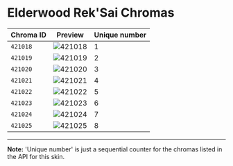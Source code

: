 # Elderwood Rek'Sai Chromas

| Chroma ID | Preview | Unique number |
|---|---|---|
| `421018` | ![421018](https://raw.communitydragon.org/latest/plugins/rcp-be-lol-game-data/global/default/v1/champion-chroma-images/421/421018.png) | 1 |
| `421019` | ![421019](https://raw.communitydragon.org/latest/plugins/rcp-be-lol-game-data/global/default/v1/champion-chroma-images/421/421019.png) | 2 |
| `421020` | ![421020](https://raw.communitydragon.org/latest/plugins/rcp-be-lol-game-data/global/default/v1/champion-chroma-images/421/421020.png) | 3 |
| `421021` | ![421021](https://raw.communitydragon.org/latest/plugins/rcp-be-lol-game-data/global/default/v1/champion-chroma-images/421/421021.png) | 4 |
| `421022` | ![421022](https://raw.communitydragon.org/latest/plugins/rcp-be-lol-game-data/global/default/v1/champion-chroma-images/421/421022.png) | 5 |
| `421023` | ![421023](https://raw.communitydragon.org/latest/plugins/rcp-be-lol-game-data/global/default/v1/champion-chroma-images/421/421023.png) | 6 |
| `421024` | ![421024](https://raw.communitydragon.org/latest/plugins/rcp-be-lol-game-data/global/default/v1/champion-chroma-images/421/421024.png) | 7 |
| `421025` | ![421025](https://raw.communitydragon.org/latest/plugins/rcp-be-lol-game-data/global/default/v1/champion-chroma-images/421/421025.png) | 8 |

---

**Note:** 'Unique number' is just a sequential counter for the chromas listed in the API for this skin.